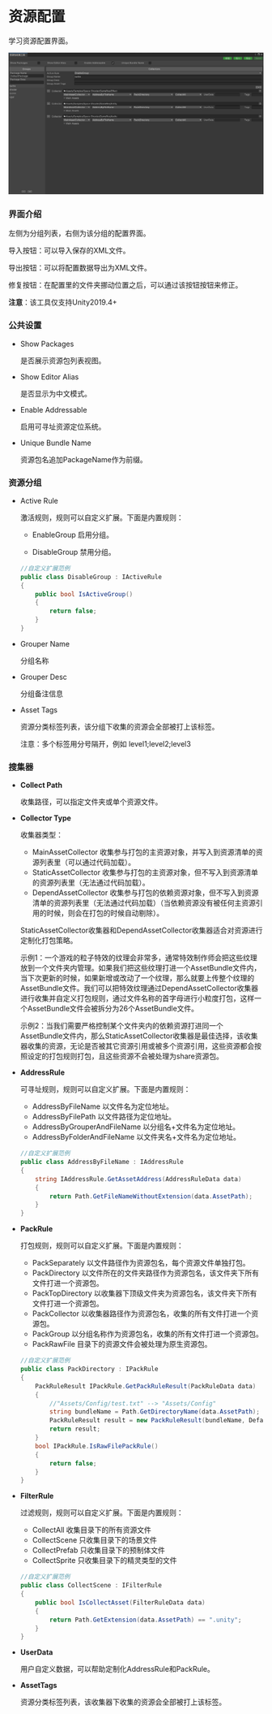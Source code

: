 # 资源配置

学习资源配置界面。

![image](./Image/AssetCollector-img1.jpg)

### 界面介绍

左侧为分组列表，右侧为该分组的配置界面。

导入按钮：可以导入保存的XML文件。

导出按钮：可以将配置数据导出为XML文件。

修复按钮：在配置里的文件夹挪动位置之后，可以通过该按钮按钮来修正。

**注意**：该工具仅支持Unity2019.4+

### 公共设置

- Show Packages

  是否展示资源包列表视图。

- Show Editor Alias

  是否显示为中文模式。

- Enable Addressable

  启用可寻址资源定位系统。

- Unique Bundle Name

  资源包名追加PackageName作为前缀。

### 资源分组

- Active Rule

  激活规则，规则可以自定义扩展。下面是内置规则：

  - EnableGroup 启用分组。

  - DisableGroup 禁用分组。

  ````csharp
  //自定义扩展范例
  public class DisableGroup : IActiveRule
  {
      public bool IsActiveGroup()
      {
          return false;
      }
  }
  ````

- Grouper Name

  分组名称

- Grouper Desc

  分组备注信息

- Asset Tags

  资源分类标签列表，该分组下收集的资源会全部被打上该标签。

  注意：多个标签用分号隔开，例如 level1;level2;level3

### 搜集器

- **Collect Path**

  收集路径，可以指定文件夹或单个资源文件。

- **Collector Type**

  收集器类型：

  - MainAssetCollector 收集参与打包的主资源对象，并写入到资源清单的资源列表里（可以通过代码加载）。
  - StaticAssetCollector 收集参与打包的主资源对象，但不写入到资源清单的资源列表里（无法通过代码加载）。
  - DependAssetCollector 收集参与打包的依赖资源对象，但不写入到资源清单的资源列表里（无法通过代码加载）（当依赖资源没有被任何主资源引用的时候，则会在打包的时候自动剔除）。
  
  StaticAssetCollector收集器和DependAssetCollector收集器适合对资源进行定制化打包策略。
  
  示例1：一个游戏的粒子特效的纹理会非常多，通常特效制作师会把这些纹理放到一个文件夹内管理。如果我们把这些纹理打进一个AssetBundle文件内，当下次更新的时候，如果新增或改动了一个纹理，那么就要上传整个纹理的AssetBundle文件。我们可以把特效纹理通过DependAssetCollector收集器进行收集并自定义打包规则，通过文件名称的首字母进行小粒度打包，这样一个AssetBundle文件会被拆分为26个AssetBundle文件。
  
  示例2：当我们需要严格控制某个文件夹内的依赖资源打进同一个AssetBundle文件内，那么StaticAssetCollector收集器是最佳选择，该收集器收集的资源，无论是否被其它资源引用或被多个资源引用，这些资源都会按照设定的打包规则打包，且这些资源不会被处理为share资源包。
  
- **AddressRule**

  可寻址规则，规则可以自定义扩展。下面是内置规则：

  - AddressByFileName 以文件名为定位地址。
  - AddressByFilePath 以文件路径为定位地址。
  - AddressByGrouperAndFileName 以分组名+文件名为定位地址。
  - AddressByFolderAndFileName 以文件夹名+文件名为定位地址。
  
  ````csharp
  //自定义扩展范例
  public class AddressByFileName : IAddressRule
  {
      string IAddressRule.GetAssetAddress(AddressRuleData data)
      {
          return Path.GetFileNameWithoutExtension(data.AssetPath);
      }
  }
  ````
  
- **PackRule**

  打包规则，规则可以自定义扩展。下面是内置规则：

  - PackSeparately 以文件路径作为资源包名，每个资源文件单独打包。
  - PackDirectory 以文件所在的文件夹路径作为资源包名，该文件夹下所有文件打进一个资源包。
  - PackTopDirectory 以收集器下顶级文件夹为资源包名，该文件夹下所有文件打进一个资源包。
  - PackCollector 以收集器路径作为资源包名，收集的所有文件打进一个资源包。
  - PackGroup 以分组名称作为资源包名，收集的所有文件打进一个资源包。
  - PackRawFile 目录下的资源文件会被处理为原生资源包。

  ````csharp
  //自定义扩展范例
  public class PackDirectory : IPackRule
  {
      PackRuleResult IPackRule.GetPackRuleResult(PackRuleData data)
      {
          //"Assets/Config/test.txt" --> "Assets/Config"
          string bundleName = Path.GetDirectoryName(data.AssetPath);
          PackRuleResult result = new PackRuleResult(bundleName, DefaultPackRule.AssetBundleFileExtension);
          return result;   
      }
      bool IPackRule.IsRawFilePackRule()
      {
          return false;
      }
  }
  ````

- **FilterRule**

  过滤规则，规则可以自定义扩展。下面是内置规则：

  - CollectAll 收集目录下的所有资源文件
  - CollectScene 只收集目录下的场景文件
  - CollectPrefab 只收集目录下的预制体文件
  - CollectSprite 只收集目录下的精灵类型的文件

  ````csharp
  //自定义扩展范例
  public class CollectScene : IFilterRule
  {
      public bool IsCollectAsset(FilterRuleData data)
      {
          return Path.GetExtension(data.AssetPath) == ".unity";
      }
  }
  ````

- **UserData**

  用户自定义数据，可以帮助定制化AddressRule和PackRule。
  
- **AssetTags**

  资源分类标签列表，该收集器下收集的资源会全部被打上该标签。

